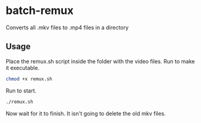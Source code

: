# batch-remux
Converts all .mkv files to .mp4 files in a directory

## Usage

Place the remux.sh script inside the folder with the video files.
Run to make it executable.
```sh
chmod +x remux.sh
```
Run to start.
```sh
./remux.sh
```
Now wait for it to finish. It isn't going to delete the old mkv files.
